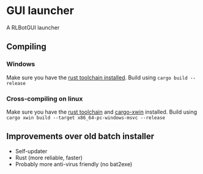 # GUI launcher

A RLBotGUI launcher

## Compiling

### Windows

Make sure you have the [rust toolchain installed](https://rustup.rs/). Build using `cargo build --release`

### Cross-compiling on linux

Make sure you have the [rust toolchain](https://rustup.rs/) and [cargo-xwin](https://github.com/rust-cross/cargo-xwin) installed. Build using `cargo xwin build --target x86_64-pc-windows-msvc --release`

## Improvements over old batch installer

*  Self-updater
*  Rust (more reliable, faster)
*  Probably more anti-virus friendly (no bat2exe)